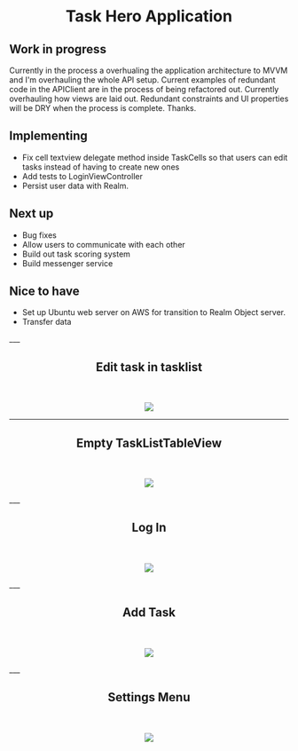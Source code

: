 <h1 align="center">Task Hero Application</h1>

<h2>Work in progress </h2>

<p> Currently in the process a overhualing the application architecture to MVVM and I'm overhauling the whole API setup. Current examples of redundant code in the APIClient are in the process of being refactored out. Currently overhauling how views are laid out. Redundant constraints and UI properties will be DRY when the process is complete. Thanks.  </p>


<h2>Implementing</h2>

<ul> 
   <li>Fix cell textview delegate method inside TaskCells so that users can edit tasks instead of having to create new ones</li> 
   <li>Add tests to LoginViewController</li>
   <li>Persist user data with Realm.</li>
</ul>

<h2>Next up</h2>
<ul>
   <li>Bug fixes</li>
   <li>Allow users to communicate with each other </li>
   <li>Build out task scoring system  </li>
   <li>Build messenger service</li>
</ul>

<h2>Nice to have</h2>
<ul>
   <li>Set up Ubuntu web server on AWS for transition to Realm Object server. </li>
   <li>Transfer data </li>
</ul>
___

<h2 align="center">Edit task in tasklist</h2>
<p align="center">
  <br><br>
  <img src="https://raw.githubusercontent.com/chriswebb09/taskhero/master/Assets/edittasklist.png">
</p>

___

<h2 align="center">Empty TaskListTableView</h2>

<p align="center">
  <br><br>
  <img src="https://raw.githubusercontent.com/chriswebb09/taskhero/master/Assets/emptytableview.png">
</p>
___

<h2 align="center">Log In</h2>

<p align="center">
  <br><br>
  <img src="https://raw.githubusercontent.com/chriswebb09/taskhero/master/Assets/login.jpg">
</p>
___

<h2 align="center">Add Task</h2>

<p align="center">
  <br><br>
  <img src="https://raw.githubusercontent.com/chriswebb09/taskhero/master/Assets/addtaskscreen.png">
</p>
___

<h2 align="center">Settings Menu</h2>

<p align="center">
  <br><br>
  <img src="https://raw.githubusercontent.com/chriswebb09/taskhero/master/Assets/settings-menu.png">
</p>

